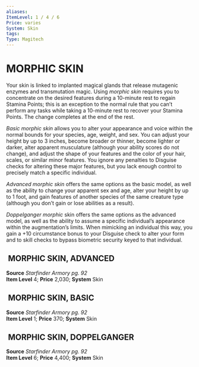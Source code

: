 ```yaml
---
aliases: 
ItemLevel: 1 / 4 / 6
Price: varies 
System: Skin
tags: 
Type: Magitech
---
```

# MORPHIC SKIN
Your skin is linked to implanted magical glands that release mutagenic enzymes and transmutation magic. Using _morphic skin_ requires you to concentrate on the desired features during a 10-minute rest to regain Stamina Points; this is an exception to the normal rule that you can’t perform any tasks while taking a 10-minute rest to recover your Stamina Points. The change completes at the end of the rest.  
  
_Basic morphic skin_ allows you to alter your appearance and voice within the normal bounds for your species, age, weight, and sex. You can adjust your height by up to 3 inches, become broader or thinner, become lighter or darker, alter apparent musculature (although your ability scores do not change), and adjust the shape of your features and the color of your hair, scales, or similar minor features. You ignore any penalties to Disguise checks for altering these major features, but you lack enough control to precisely match a specific individual.  
  
_Advanced morphic skin_ offers the same options as the basic model, as well as the ability to change your apparent sex and age, alter your height by up to 1 foot, and gain features of another species of the same creature type (although you don’t gain or lose abilities as a result).  
  
_Doppelganger morphic_ skin offers the same options as the advanced model, as well as the ability to assume a specific individual’s appearance within the augmentation’s limits. When mimicking an individual this way, you gain a +10 circumstance bonus to your Disguise check to alter your form and to skill checks to bypass biometric security keyed to that individual.  

##  MORPHIC SKIN, ADVANCED

**Source** _Starfinder Armory pg. 92_  
**Item Level** 4; **Price** 2,030; **System** Skin  


##  MORPHIC SKIN, BASIC

**Source** _Starfinder Armory pg. 92_  
**Item Level** 1; **Price** 370; **System** Skin  
  

##  MORPHIC SKIN, DOPPELGANGER

**Source** _Starfinder Armory pg. 92_  
**Item Level** 6; **Price** 4,400; **System** Skin